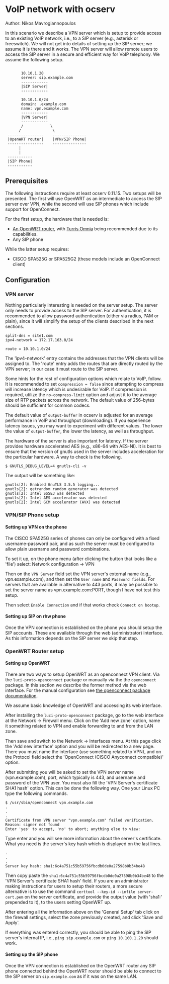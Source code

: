 # VoIP network with ocserv

Author: Nikos Mavrogiannopoulos

In this scenario we describe a VPN server which is setup to provide
access to an existing VoIP network, i.e., to  a SIP server (e.g., asterisk or freeswitch).
We will not get into details of setting up the SIP server; we assume it is there
and it works. The VPN server will allow remote users to access the
SIP server in a secure and efficient way for VoIP telephony.
We assume the following setup.

```

       10.10.1.20
       server: sip.example.com
       ------------
       |SIP Server|
       ------------

       10.10.1.0/24
       domain: .example.com
       name: vpn.example.com
       ------------
       |VPN Server|
       ------------
       /            \
      /              \
 ----------------    ---------------
 |OpenWRT router|    |VPN/SIP Phone|
 ----------------    ---------------
      |
      |
 -----------
 |SIP Phone|
 -----------
```

## Prerequisites

The following instructions require at least ocserv 0.11.15. Two setups
will be presented. The first will use OpenWRT as an intermediate to access
the SIP server over VPN, while the second will use SIP phones which include
support for OpenConnect.

For the first setup, the hardware that is needed is:

 * [An OpenWRT router](https://wiki.openwrt.org/toh/start), with [Turris Omnia](https://wiki.openwrt.org/toh/turris/turris)
   being recommended due to its capabilities.
 * Any SIP phone

While the latter setup requires:

 * CISCO SPA525G or SPA525G2 (these models include an OpenConnect client)


## Configuration

### VPN server

Nothing particularly interesting is needed on the server setup. The
server only needs to provide access to the SIP server. For
authentication, it is recommended to allow password authentication
(either via radius, PAM or plain), since it will simplify the setup of the
clients described in the next sections.

```
split-dns = site1.com
ipv4-network = 172.17.163.0/24

route = 10.10.1.0/24
```

The 'ipv4-network' entry contains the addresses that the VPN clients will
be assigned to. The 'route' entry adds the routes that are directly routed by
the VPN server; in our case it must route to the SIP server.

Some hints for the rest of configuration options which relate to VoIP,
follow. It is recommended to set ```compression = false``` since attempting
to compress will increase latency which is undesirable for VoIP. If
compression is required, utilize the ```no-compress-limit``` option and
adjust it to the average size of RTP packets across the network. The default
value of 256-bytes should be sufficient for common codecs.

The default value of ```output-buffer``` in ocserv is adjusted for an average
performance in VoIP and throughput (downloading). If you experience latency
issues, you may want to experiment with different values. The lower the
value of ```output-buffer```, the lower the latency, as well as throughput.

The hardware of the server is also important for latency. If the server
provides hardware accelerated AES (e.g., x86-64 with AES-NI). It is best
to ensure that the version of gnutls used in the server includes
acceleration for the particular hardware. A way to check is the following.
```
$ GNUTLS_DEBUG_LEVEL=4 gnutls-cli -v
```

The output will be something like:
```
gnutls[2]: Enabled GnuTLS 3.5.5 logging...
gnutls[2]: getrandom random generator was detected
gnutls[2]: Intel SSSE3 was detected
gnutls[2]: Intel AES accelerator was detected
gnutls[2]: Intel GCM accelerator (AVX) was detected
```

### VPN/SIP Phone setup

#### Setting up VPN on the phone

The CISCO SPA525G series of phones can only be configured with a fixed
username-password pair, and as such the server must be configured to allow
plain username and password combinations.

To set it up, on the phone menu (after clicking the button that looks like a 'file') select:
Network configuration -> VPN

Then on the ```VPN Server``` field set the VPN server's external name
(e.g., vpn.example.com), and then set the ```User name``` and ```Password
fields```. For servers that are available in alternative to 443 ports, it
may be possible to set the server name as vpn.example.com:PORT, though I
have not test this setup.

Then select ```Enable Connection``` and if that works check ```Connect on bootup```.

#### Setting up SIP on rhw phone

Once the VPN connection is established on the phone you should setup the SIP
accounts. These are available through the web (administrator) interface. As
this information depends on the SIP server we skip that step.



### OpenWRT Router setup

#### Setting up OpenWRT

There are two ways to setup OpenWRT as an openconnect VPN client. Via the
```luci-proto-openconnect``` package or manually via the the
```openconnect``` package. In this section we describe the former method via
the web interface. For the manual configuration see
[the openconnect package documentation](https://github.com/openwrt/packages/tree/master/net/openconnect).

We assume basic knowledge of OpenWRT and accessing its web interface.

After installing the ```luci-proto-openconnect``` package, go to the web
interface at the Network -> Firewall menu. Click on the 'Add new zone'
option, name it something related to VPN and enable forwarding to and from
the LAN zone.

Then save and switch to the Network -> Interfaces menu. At this page
click the 'Add new interface' option and you will be redirected to a new
page. There you must name the interface (use something related to VPN), and
on the Protocol field select the 'OpenConnect (CISCO Anyconnect
compatible)' option.

After submitting you will be asked to set the VPN server name
(vpn.example.com), port, which typically is 443, and username and
password of the VPN user. You must also fill the 'VPN Server's certificate SHA1
hash' option. This can be done the following way.
One your Linux PC type the following commands.
```
$ /usr/sbin/openconnect vpn.example.com
.
.
.
Certificate from VPN server "vpn.example.com" failed verification.
Reason: signer not found
Enter 'yes' to accept, 'no' to abort; anything else to view: 
```

Type enter and you will see more information about the server's certificate.
What you need is the server's key hash which is displayed on the last lines.
```
.
.
.
Server key hash: sha1:6c4a751c55b59756fbcdb0de0a27598b0b34be48
```

Then copy paste the ```sha1:6c4a751c55b59756fbcdb0de0a27598b0b34be48``` to
the 'VPN Server's certificate SHA1 hash' field. If you are an administrator
making instructions for users to setup their routers, a more secure alternative
is to use the command ```certtool --key-id --infile server-cert.pem``` on
the server certificate, and provide the output value (with 'sha1:' prepended
to it), to the users setting OpenWRT up.

After entering all the information above on the 'General Setup' tab click
on the firewall settings, select the zone previously created, and click
'Save and Apply'.

If everything was entered correctly, you should be able to ping the SIP server's
internal IP, i.e., ```ping sip.example.com``` or ```ping 10.100.1.20```
should work.

#### Setting up the SIP phone

Once the VPN connection is established on the OpenWRT router any SIP phone
connected behind the OpenWRT router should be able to connect to the SIP
server on ```sip.example.com``` as if it was on the same LAN.

